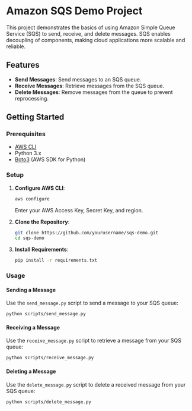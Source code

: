 # Amazon SQS Demo Project

This project demonstrates the basics of using Amazon Simple Queue Service (SQS) to send, receive, and delete messages. SQS enables decoupling of components, making cloud applications more scalable and reliable.

## Features
- **Send Messages**: Send messages to an SQS queue.
- **Receive Messages**: Retrieve messages from the SQS queue.
- **Delete Messages**: Remove messages from the queue to prevent reprocessing.

## Getting Started

### Prerequisites
- [AWS CLI](https://docs.aws.amazon.com/cli/latest/userguide/install-cliv2.html)
- Python 3.x
- [Boto3](https://boto3.amazonaws.com/v1/documentation/api/latest/index.html) (AWS SDK for Python)

### Setup

1. **Configure AWS CLI**: 
   ```bash
   aws configure
   ```
   Enter your AWS Access Key, Secret Key, and region.

2. **Clone the Repository**:
   ```bash
   git clone https://github.com/yourusername/sqs-demo.git
   cd sqs-demo
   ```

3. **Install Requirements**:
   ```bash
   pip install -r requirements.txt
   ```

### Usage

#### Sending a Message
Use the `send_message.py` script to send a message to your SQS queue:
```bash
python scripts/send_message.py
```

#### Receiving a Message
Use the `receive_message.py` script to retrieve a message from your SQS queue:
```bash
python scripts/receive_message.py
```

#### Deleting a Message
Use the `delete_message.py` script to delete a received message from your SQS queue:
```bash
python scripts/delete_message.py
```
